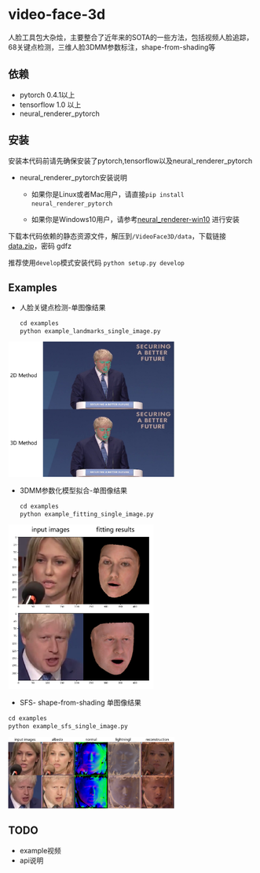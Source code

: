 # video-face-3d

人脸工具包大杂烩，主要整合了近年来的SOTA的一些方法，包括视频人脸追踪，68关键点检测，三维人脸3DMM参数标注，shape-from-shading等



## 依赖

- pytorch  0.4.1以上
- tensorflow 1.0 以上
- neural_renderer_pytorch



## 安装

安装本代码前请先确保安装了pytorch,tensorflow以及neural_renderer_pytorch

- neural_renderer_pytorch安装说明

  - 如果你是Linux或者Mac用户，请直接`pip install neural_renderer_pytorch`

  - 如果你是Windows10用户，请参考[neural_renderer-win10](https://github.com/lstcutong/neural_renderer_pytorch-win10) 进行安装

下载本代码依赖的静态资源文件，解压到`/VideoFace3D/data`，下载链接[data.zip](https://pan.baidu.com/s/1B4hSHIbg2fsXk6e0zN2jsg)，密码 gdfz

推荐使用`develop`模式安装代码  `python setup.py develop`



## Examples

- 人脸关键点检测-单图像结果

  ```
  cd examples
  python example_landmarks_single_image.py
  ```

<img src="./examples/example_results/landmark.png" style="zoom:33%;" />

- 3DMM参数化模型拟合-单图像结果

  ```
  cd examples
  python example_fitting_single_image.py
  ```

<img src="./examples/example_results/fitting.png" style="zoom:33%;" />

- SFS- shape-from-shading 单图像结果

```
cd examples
python example_sfs_single_image.py
```



<img src="./examples/example_results/sfs.png" style="zoom:33%;" />

## TODO

- example视频
- api说明
